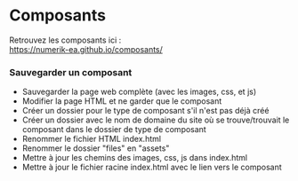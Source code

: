 # Composants

Retrouvez les composants ici :  
https://numerik-ea.github.io/composants/

### Sauvegarder un composant
- Sauvegarder la page web complète (avec les images, css, et js)
- Modifier la page HTML et ne garder que le composant
- Créer un dossier pour le type de composant s'il n'est pas déjà créé
- Créer un dossier avec le nom de domaine du site où se trouve/trouvait le composant dans le dossier de type de composant
- Renommer le fichier HTML index.html
- Renommer le dossier "files" en "assets"
- Mettre à jour les chemins des images, css, js dans index.html
- Mettre à jour le fichier racine index.html avec le lien vers le composant